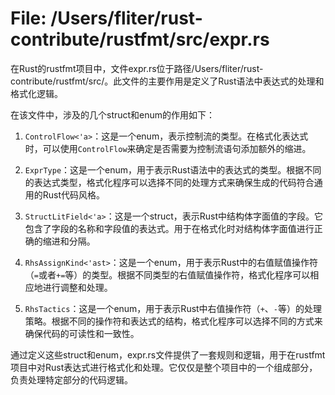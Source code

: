 # File: /Users/fliter/rust-contribute/rustfmt/src/expr.rs

在Rust的rustfmt项目中，文件expr.rs位于路径/Users/fliter/rust-contribute/rustfmt/src/。此文件的主要作用是定义了Rust语法中表达式的处理和格式化逻辑。

在该文件中，涉及的几个struct和enum的作用如下：

1. `ControlFlow<'a>`：这是一个enum，表示控制流的类型。在格式化表达式时，可以使用`ControlFlow`来确定是否需要为控制流语句添加额外的缩进。

2. `ExprType`：这是一个enum，用于表示Rust语法中的表达式的类型。根据不同的表达式类型，格式化程序可以选择不同的处理方式来确保生成的代码符合通用的Rust代码风格。

3. `StructLitField<'a>`：这是一个struct，表示Rust中结构体字面值的字段。它包含了字段的名称和字段值的表达式。用于在格式化时对结构体字面值进行正确的缩进和分隔。

4. `RhsAssignKind<'ast>`：这是一个enum，用于表示Rust中的右值赋值操作符（`=`或者`+=`等）的类型。根据不同类型的右值赋值操作符，格式化程序可以相应地进行调整和处理。

5. `RhsTactics`：这是一个enum，用于表示Rust中右值操作符（`+`、`-`等）的处理策略。根据不同的操作符和表达式的结构，格式化程序可以选择不同的方式来确保代码的可读性和一致性。

通过定义这些struct和enum，expr.rs文件提供了一套规则和逻辑，用于在rustfmt项目中对Rust表达式进行格式化和处理。它仅仅是整个项目中的一个组成部分，负责处理特定部分的代码逻辑。

